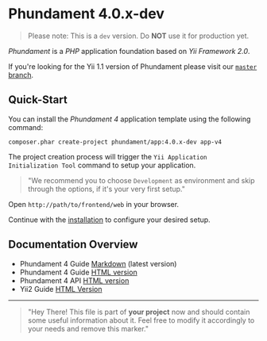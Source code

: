 Phundament 4.0.x-dev
====================

> Please note: This is a `dev` version. Do **NOT** use it for production yet.

_Phundament_ is a _PHP_ application foundation based on _Yii Framework 2.0_.

If you're looking for the Yii 1.1 version of Phundament please visit our [`master` branch](https://github.com/phundament/app).


Quick-Start
-----------

You can install the _Phundament 4_ application template using the following command:

~~~
composer.phar create-project phundament/app:4.0.x-dev app-v4
~~~

The project creation process will trigger the `Yii Application Initialization Tool` command to setup your application.

> "We recommend you to choose `Development` as environment and skip through the options, if it's your very first setup."

Open `http://path/to/frontend/web` in your browser.

Continue with the [installation](docs/install.md) to configure your desired setup.

Documentation Overview
----------------------

- Phundament 4 Guide [Markdown](docs/index.md) (latest version)
- Phundament 4 Guide [HTML version](http://docs.phundament.com/4.0/guide-index.html)
- Phundament 4 API [HTML version](http://docs.phundament.com/4.0/)
- Yii2 Guide [HTML Version](http://www.yiiframework.com/doc-2.0/guide-index.html)

---

> "Hey There! This file is part of **your project** now and should contain some useful information about it.
> Feel free to modify it accordingly to your needs and remove this marker."
